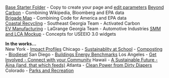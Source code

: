 [Base Starter Folder](base/) - Copy to create your page and [edit parameters](../localsite/#parameters) 
[Beyond Carbon](beyondcarbon/) - Combining Wikipedia, Bloomberg and EPA data  
[Brigade Map](brigades/) - Combining Code for America and EPA data  
[Coastal Recycling](coastal/) - Southeast Georgia Team - Activated Carbon  
[EV Manufacturing](ev/) - LaGrange Georgia Team - Automotive Industries 
[SMM and LCA Mockup](smm/) - Concepts for USEEIO 3.0 widgets


**In the works...**   
New York - [Impact Profiles](impact)
Chicago - [Sustainablity at School](school) - [Composting](composting) - [Biodiesel](biodiesel)
San Diego - [Buildings Energy Benchmarks](/benchmarks)
Los Angeles - [Get Involved - Connect with your Community](get-involved)
Hawaii - [A Sustainable Future - Āina (land, that which feeds)](https://www.codeforhawaii.org/apps/base/)
Atlanta - [Clean Power from Dirty Diapers](cleanpower)
Colorado - [Parks and Recreation](land)